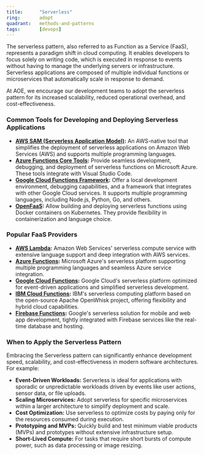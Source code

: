 ```yaml
---
title:      "Serverless"
ring:       adopt
quadrant:   methods-and-patterns
tags:       [devops]
---
```


The serverless pattern, also referred to as Function as a Service (FaaS), represents a paradigm shift in cloud computing. It enables developers to focus solely on writing code, which is executed in response to events without having to manage the underlying servers or infrastructure. Serverless applications are composed of multiple individual functions or microservices that automatically scale in response to demand.

At AOE, we encourage our development teams to adopt the serverless pattern for its increased scalability, reduced operational overhead, and cost-effectiveness.

### Common Tools for Developing and Deploying Serverless Applications
- **[AWS SAM (Serverless Application Model)](https://aws.amazon.com/serverless/sam/):** An AWS-native tool that simplifies the deployment of serverless applications on Amazon Web Services (AWS) and supports multiple programming languages.
- **[Azure Functions Core Tools](https://github.com/Azure/azure-functions-core-tools/):** Provide seamless development, debugging, and deployment of serverless functions on Microsoft Azure. These tools integrate with Visual Studio Code.
- **[Google Cloud Functions Framework](https://cloud.google.com/functions/docs/functions-framework/):** Offer a local development environment, debugging capabilities, and a framework that integrates with other Google Cloud services. It supports multiple programming languages, including Node.js, Python, Go, and others.
- **[OpenFaaS](https://www.openfaas.com/):** Allow building and deploying serverless functions using Docker containers on Kubernetes. They provide flexibility in containerization and language choice.

### Popular FaaS Providers
- **[AWS Lambda](https://aws.amazon.com/lambda/):** Amazon Web Services' serverless compute service with extensive language support and deep integration with AWS services.
- **[Azure Functions](https://azure.microsoft.com/services/functions/):** Microsoft Azure's serverless platform supporting multiple programming languages and seamless Azure service integration.
- **[Google Cloud Functions](https://cloud.google.com/functions):** Google Cloud's serverless platform optimized for event-driven applications and simplified serverless development.
- **[IBM Cloud Functions](https://www.ibm.com/cloud/functions):** IBM's serverless computing platform based on the open-source Apache OpenWhisk project, offering flexibility and hybrid cloud capabilities.
- **[Firebase Functions](https://firebase.google.com/docs/functions):** Google's serverless solution for mobile and web app development, tightly integrated with Firebase services like the real-time database and hosting.

### When to Apply the Serverless Pattern

Embracing the Serverless pattern can significantly enhance development speed, scalability, and cost-effectiveness in modern software architectures. For example:
- **Event-Driven Workloads:** Serverless is ideal for applications with sporadic or unpredictable workloads driven by events like user actions, sensor data, or file uploads.
- **Scaling Microservices:** Adopt serverless for specific microservices within a larger architecture to simplify deployment and scale.
- **Cost Optimization:** Use serverless to optimize costs by paying only for the resources consumed during execution.
- **Prototyping and MVPs:** Quickly build and test minimum viable products (MVPs) and prototypes without extensive infrastructure setup.
- **Short-Lived Compute:** For tasks that require short bursts of compute power, such as data processing or image resizing.
